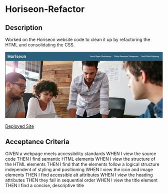 # Horiseon-Refactor

## Description

Worked on the Horiseon website code to clean it up by refactoring the HTML and consolidating the CSS. 

![Horiseon Screen Shot](./assets/images/horiseonSS1.png)

[Deployed Site](https://angi-adema.github.io/Horiseon-Refactor)

## Acceptance Criteria

GIVEN a webpage meets accessibility standards
WHEN I view the source code
THEN I find semantic HTML elements
WHEN I view the structure of the HTML elements
THEN I find that the elements follow a logical structure independent of styling and positioning
WHEN I view the icon and image elements
THEN I find accessible alt attributes
WHEN I view the heading attributes
THEN they fall in sequential order
WHEN I view the title element
THEN I find a concise, descriptive title


